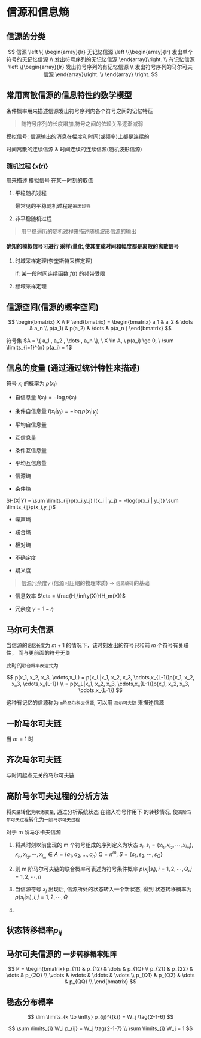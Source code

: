 # 信源和信息熵

## 信源的分类

$$
信源
\left \{
    \begin{array}{lr}
    无记忆信源
        \left \{\begin{array}{lr}
            发出单个符号的无记忆信源 \\
            发出符号序列的无记忆信源
        \end{array}\right. \\
    有记忆信源
        \left \{\begin{array}{lr}
            发出符号序列的有记忆信源 \\
            发出符号序列的马尔可夫信源
        \end{array}\right. \\
    \end{array}
\right.
$$

## 常用离散信源的信息特性的数学模型

条件概率用来描述信源发出符号序列内各个符号之间的记忆特征
>随符号序列的长度增加,符号之间的依赖关系逐渐减弱

模拟信号: 信源输出的消息在幅度和时间(或频率)上都是连续的

时间离散的连续信源 & 时间连续的连续信源(随机波形信源)

### 随机过程 $\{x(t)\}$

用来描述 模拟信号 在某一时刻的取值

1. 平稳随机过程

    最常见的平稳随机过程是`遍历过程`

2. 非平稳随机过程

> 用平稳遍历的随机过程来描述随机波形信源的输出

#### 确知的模拟信号可进行 采样\量化,使其变成时间和幅度都是离散的离散信号

1. 时域采样定理(奈奎斯特采样定理)

    if: 某一段时间连续函数 $f(t)$ 的频带受限

2. 频域采样定理

## 信源空间(信源的概率空间)

$$
\begin{bmatrix}
X \\
P
\end{bmatrix} =
\begin{bmatrix}
a_1 & a_2 & \dots & a_n \\
p(a_1) & p(a_2) & \dots & p(a_n )
\end{bmatrix}
$$

符号集 $A = \{ a_1 , a_2 , \dots , a_n \}, \ X \in A, \ p(a_i) \ge 0, \ \sum \limits_{i=1}^{n} p(a_i) = 1$

## 信息的度量 (通过通过统计特性来描述)

符号 $x_i$ 的概率为 $p(x_i)$

* 自信息量  $I(x_i) = -\log{p(x_i)}$

* 条件自信息量 $I(x_i | y_j) = -\log{p(x_i | y_j)}$

* 平均自信息量

* 互信息量

* 条件互信息量

* 平均互信息量

* 信源熵

* 条件熵

$H(X|Y) = \sum \limits_{ij}p(x_i,y_j) I(x_i | y_j) = -\log{p(x_i | y_j)} \sum \limits_{ij}p(x_i,y_j)$

* 噪声熵

* 联合熵

* 相对熵

* 不确定度

* 疑义度

> 信源冗余度$\gamma$ (信源可压缩的物理本质) => `信源编码`的基础

* 信息效率 $\eta = \frac{H_\infty(X)}{H_m(X)}$

* 冗余度 $\gamma = 1 - \eta$

## 马尔可夫信源

当信源的`记忆长度`为 $m + 1$ 的情况下，该时刻发出的符号只和前 $m$ 个符号有关联性， 而与更前面的符号无关

此时的`联合概率表达式`为

$$
p(x_1, x_2, x_3, \cdots,x_L) = p(x_L|x_1, x_2, x_3, \cdots,x_{L-1})p(x_1, x_2, x_3, \cdots,x_{L-1}) \\
= p(x_L|x_1, x_2, x_3, \cdots,x_{L-1})p(x_1, x_2, x_3, \cdots,x_{L-1})
$$

这种有记忆的信源称为 `m阶马尔科夫信源`, 可以用 `马尔可夫链` 来描述信源

## 一阶马尔可夫链

当 $m = 1$ 时

## 齐次马尔可夫链

与时间起点无关的马尔可夫链

## 高阶马尔可夫过程的分析方法

将`矢量`转化为`状态变量`, 通过分析系统状态 在输入符号作用下 的转移情况, 使`高阶马尔可夫过程`转化为`一阶马尔可夫过程`

对于 m 阶马尔卡夫信源

1. 将某时刻以前出现的 m 个符号组成的序列定义为状态 $s_i$,
    $s_i = (x_{i_1},x_{i_2},\cdots,x_{i_m}),x_{i_1},x_{i_2},\cdots,x_{i_m} \in A = (a_1 , a_2 , \dots , a_n )$
    $Q = n^m, \ S = \{s_1,s_2,\cdots,s_Q\}$

2. 则 m 阶马尔可夫链的联合概率可表述为符号条件概率
    $p(x_j|s_i), i = 1,2,\cdots,Q, j = 1,2,\cdots,n$

3. 当信源符号 $x_j$ 出现后, 信源所处的状态转入一个新状态, 得到 状态转移概率为
    $p(s_j | s_i), i,j = 1,2,\cdots,Q$

4.

## 状态转移概率$p_{ij}$

## 马尔可夫信源的 `一步转移概率矩阵`

$$
P =
\begin{bmatrix}
p_{11} & p_{12} & \dots & p_{1Q} \\
p_{21} & p_{22} & \dots & p_{2Q} \\
\vdots & \vdots & \ddots & \vdots \\
p_{Q1} & p_{Q2} & \dots & p_{QQ} \\
\end{bmatrix}
$$

## 稳态分布概率

$$
\lim \limits_{k \to \infty} p_{ij}^{(k)} = W_j \tag{2-1-6}
$$

$$
\sum \limits_{i} W_i p_{ij} = W_j \tag{2-1-7} \\
\sum \limits_{i} W_j = 1
$$

